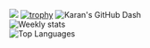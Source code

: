 ![](https://desphter.sirv.com/Images/4008923.png)
[![trophy](https://github-profile-trophy.vercel.app/?username=karan-vk&theme=darkhub&title=Commit,Stars,Repositories,MultiLanguage&row=2&margin-w=150&no-frame=true)](https://github.com/karan-vk)
![Karan's GitHub Dash](https://github-readme-stats.vercel.app/api?username=karan-vk&theme=highcontrast&show_icons=true&include_all_commits=true&count_private=true&hide=prs) <br />
![Weekly stats](https://github-readme-stats.vercel.app/api/wakatime?username=karanv&theme=highcontrast)
<br />
![Top Languages](https://github-readme-stats.vercel.app/api/top-langs/?username=karan-vk&hide=html,css,java,c&langs_count=9&theme=highcontrast)

